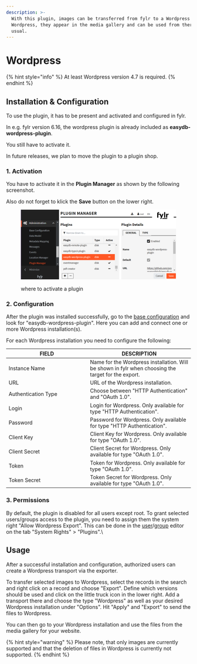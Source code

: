 ```yaml
---
description: >-
  With this plugin, images can be transferred from fylr to a Wordpress CMS. In
  Wordpress, they appear in the media gallery and can be used from there as
  usual.
---
```


# Wordpress

{% hint style="info" %}
At least Wordpress version 4.7 is required.
{% endhint %}

## Installation & Configuration

To use the plugin, it has to be present and activated and configured in fylr.&#x20;

In e.g. fylr version 6.16, the wordpress plugin is already included as **easydb-wordpress-plugin**.

You still have to activate it.

In future releases, we plan to move the plugin to a plugin shop.

### 1. Activation

You have to activate it in the **Plugin Manager** as shown by the following screenshot.&#x20;

Also do not forget to klick the **Save** button on the lower right.

<figure><img src="../../.gitbook/assets/image (2) (1).png" alt=""><figcaption><p>where to activate a plugin</p></figcaption></figure>

### 2. Configuration

After the plugin was installed successfully, go to the [base configuration](../readme/) and look for "easydb-wordpress-plugin". Here you can add and connect one or more Wordpress installation(s).&#x20;

For each Wordpress installation you need to configure the following:

<table><thead><tr><th width="208">FIELD</th><th>DESCRIPTION</th></tr></thead><tbody><tr><td>Instance Name</td><td>Name for the Wordpress installation. Will be shown in fylr when choosing the target for the export.</td></tr><tr><td>URL</td><td>URL of the Wordpress installation.</td></tr><tr><td>Authentication Type</td><td>Choose between "HTTP Authentication" and "OAuth 1.0".</td></tr><tr><td>Login</td><td>Login for Wordpress. Only available for type "HTTP Authentication".</td></tr><tr><td>Password</td><td>Password for Wordpress. Only available for type "HTTP Authentication".</td></tr><tr><td>Client Key</td><td>Client Key for Wordpress. Only available for type "OAuth 1.0".</td></tr><tr><td>Client Secret</td><td>Client Secret for Wordpress. Only available for type "OAuth 1.0".</td></tr><tr><td>Token</td><td>Token for Wordpress. Only available for type "OAuth 1.0".</td></tr><tr><td>Token Secret</td><td>Token Secret for Wordpress. Only available for type "OAuth 1.0".</td></tr></tbody></table>

### 3. Permissions

By default, the plugin is disabled for all users except root. To grant selected users/groups access to the plugin, you need to assign them the system right "Allow Wordpress Export". This can be done in the [user](../permissions/user.md)/[group](../permissions/groups.md) editor on the tab "System Rights" > "Plugins".\


## Usage

After a successful installation and configuration, authorized users can create a Wordpress transport via the exporter.

To transfer selected images to Wordpress, select the records in the search and right click on a record and choose "Export". Define which versions should be used and click on the little truck icon in the lower right. Add a transport there and choose the type "Wordpress" as well as your desired Wordpress installation under "Options". Hit "Apply" and "Export" to send the files to Wordpress.

You can then go to your Wordpress installation and use the files from the media gallery for your website.



{% hint style="warning" %}
Please note, that only images are currently supported and that the deletion of files in Wordpress is currently not supported.
{% endhint %}

